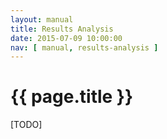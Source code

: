 ```yaml
---
layout: manual
title: Results Analysis
date: 2015-07-09 10:00:00
nav: [ manual, results-analysis ]
---
```


# {{ page.title }}

[TODO]